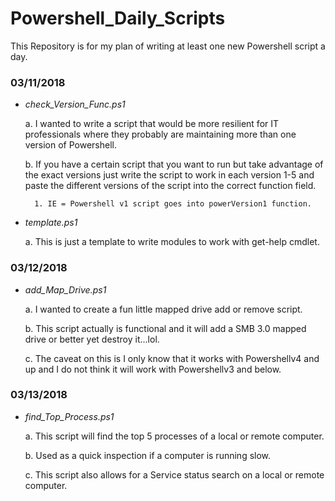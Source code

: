 # Powershell_Daily_Scripts
This Repository is for my plan of writing at least one new Powershell script a day.

<h3>03/11/2018</h3>

- <em>check_Version_Func.ps1</em>

  a. I wanted to write a script that would be more resilient for IT professionals where they probably
     are maintaining more than one version of Powershell.

  b. If you have a certain script that you want to run but take advantage of the exact versions just write
     the script to work in each version 1-5 and paste the different versions of the script into the correct
	 function field.

		1. IE = Powershell v1 script goes into powerVersion1 function.


- <em>template.ps1</em>

  a. This is just a template to write modules to work with get-help cmdlet.




 <h3>03/12/2018</h3>

 - <em>add_Map_Drive.ps1</em>

    a. I wanted to create a fun little mapped drive add or remove script.

    b. This script actually is functional and it will add a SMB 3.0 mapped drive or better yet destroy it...lol.

    c. The caveat on this is I only know that it works with Powershellv4 and up and I do not think it will work with Powershellv3 and below.



<h3>03/13/2018</h3>

- <em>find_Top_Process.ps1</em>

    a. This script will find the top 5 processes of a local or remote computer.

    b. Used as a quick inspection if a computer is running slow.

    c. This script also allows for a Service status search on a local or remote computer.
